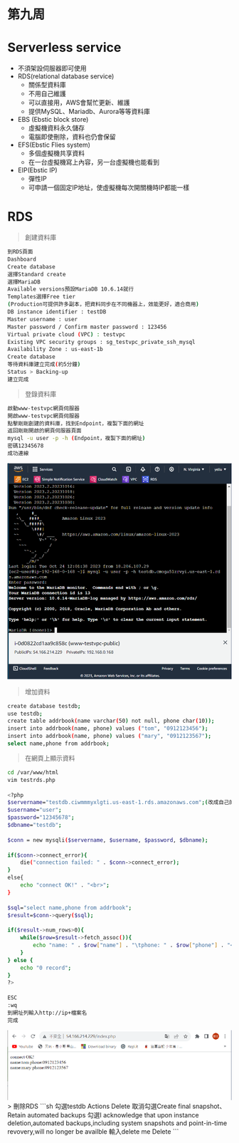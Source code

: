# 第九周
# Serverless service
* 不須架設伺服器即可使用
* RDS(relational database service)
  * 關係型資料庫
  * 不用自己維護
  * 可以直接用，AWS會幫忙更新、維護
  * 提供MySQL、Mariadb、Aurora等等資料庫
* EBS (Ebstic block store)
  * 虛擬機資料永久儲存
  * 電腦即使刪除，資料也仍會保留
* EFS(Ebstic Flies system)
  * 多個虛擬機共享資料
  * 在一台虛擬機寫上內容，另一台虛擬機也能看到
* EIP(Ebstic IP)
  * 彈性IP
  * 可申請一個固定IP地址，使虛擬機每次開關機時IP都能一樣
# RDS
> 創建資料庫
```sh
到RDS頁面
Dashboard
Create database
選擇Standard create
選擇MariaDB
Available versions預設MariaDB 10.6.14就行
Templates選擇Free tier
(Production可提供許多副本，把資料同步在不同機器上，效能更好，適合商用)
DB instance identifier : testDB
Master username : user
Master password / Confirm master password : 123456
Virtual private cloud (VPC) : testvpc
Existing VPC security groups : sg_testvpc_private_ssh_mysql
Availability Zone : us-east-1b
Create database
等待資料庫建立完成(約5分鐘)
Status > Backing-up
建立完成
```
> 登錄資料庫
```sh
啟動www-testvpc網頁伺服器
開啟www-testvpc網頁伺服器
點擊剛剛創建的資料庫，找到Endpoint，複製下面的網址
返回剛剛開啟的網頁伺服器頁面
mysql -u user -p -h (Endpoint，複製下面的網址)
密碼12345678
成功連線
```
<img src="../pic/1114.png">
 
> 增加資料
```sh
create database testdb;
use testdb;
create table addrbook(name varchar(50) not null, phone char(10));
insert into addrbook(name, phone) values ("tom", "0912123456");
insert into addrbook(name, phone) values ("mary", "0912123567");
select name,phone from addrbook;
```
> 在網頁上顯示資料
```sh
cd /var/www/html
vim testrds.php

<?php
$servername="testdb.ciwmmmyxlgti.us-east-1.rds.amazonaws.com";(改成自己的網址)
$username="user";    
$password="12345678";
$dbname="testdb";

$conn = new mysqli($servername, $username, $password, $dbname);

if($conn->connect_error){
    die("connection failed: " . $conn->connect_error);
}
else{
    echo "connect OK!" . "<br>";
}

$sql="select name,phone from addrbook";
$result=$conn->query($sql);

if($result->num_rows>0){
    while($row=$result->fetch_assoc()){
        echo "name: " . $row["name"] . "\tphone: " . $row["phone"] . "<br>";
    }
} else {
    echo "0 record";
}
?>

ESC
:wq
到網址列輸入http://ip+檔案名
完成
```
<img src="../pic/1114-1.png">
> 刪除RDS
```sh
勾選testdb
Actions
Delete
取消勾選Create final snapshot、Retain automated backups
勾選I acknowledge that upon instance deletion,automated backups,including system snapshots and point-in-time revovery,will  no longer be availble
輸入delete me 
Delete
```
